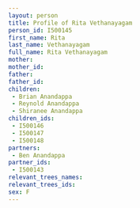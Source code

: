 ```yaml
---
layout: person
title: Profile of Rita Vethanayagam
person_id: I500145
first_name: Rita
last_name: Vethanayagam
full_name: Rita Vethanayagam
mother: 
mother_id: 
father: 
father_id: 
children:
 - Brian Anandappa
 - Reynold Anandappa
 - Shiranee Anandappa
children_ids:
 - I500146
 - I500147
 - I500148
partners:
 - Ben Anandappa
partner_ids:
 - I500143
relevant_trees_names:
relevant_trees_ids:
sex: F
---
```


